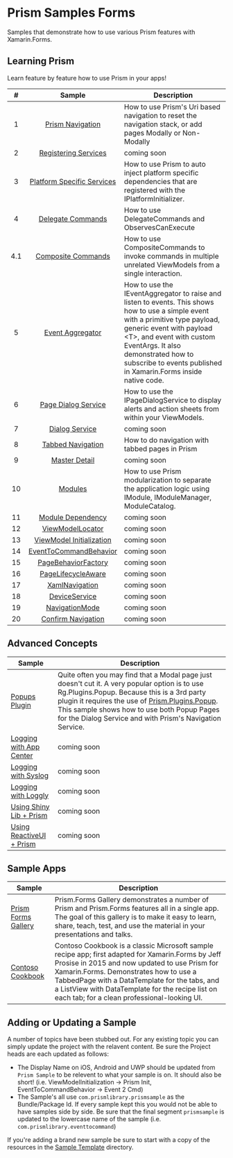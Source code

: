 # Prism Samples Forms

Samples that demonstrate how to use various Prism features with Xamarin.Forms.

## Learning Prism

Learn feature by feature how to use Prism in your apps!

| # | Sample | Description |
|:-:|:------:|-------------|
| 1 | [Prism Navigation][1] | How to use Prism's Uri based navigation to reset the navigation stack, or add pages Modally or Non-Modally |
| 2 | [Registering Services][2] | coming soon |
| 3 | [Platform Specific Services][3] | How to use Prism to auto inject platform specific dependencies that are registered with the IPlatformInitializer. |
| 4 | [Delegate Commands][4] | How to use DelegateCommands and ObservesCanExecute |
| 4.1 | [Composite Commands][4_1] | How to use CompositeCommands to invoke commands in multiple unrelated ViewModels from a single interaction. |
| 5 | [Event Aggregator][5] | How to use the IEventAggregator to raise and listen to events. This shows how to use a simple event with a primitive type payload, generic event with payload &lt;T&gt;, and event with custom EventArgs. It also demonstrated how to subscribe to events published in Xamarin.Forms inside native code. |
| 6 | [Page Dialog Service][6] | How to use the IPageDialogService to display alerts and action sheets from within your ViewModels. |
| 7 | [Dialog Service][7] | coming soon |
| 8 | [Tabbed Navigation][8] | How to do navigation with tabbed pages in Prism |
| 9 | [Master Detail][9] | coming soon |
| 10 | [Modules][10] | How to use Prism modularization to separate the application logic using IModule, IModuleManager, ModuleCatalog. |
| 11 | [Module Dependency][11] | coming soon |
| 12 | [ViewModelLocator][12] | coming soon |
| 13 | [ViewModel Initialization][13] | coming soon |
| 14 | [EventToCommandBehavior][14] | coming soon |
| 15 | [PageBehaviorFactory][15] | coming soon |
| 16 | [PageLifecycleAware][16] | coming soon |
| 17 | [XamlNavigation][17] | coming soon |
| 18 | [DeviceService][18] | coming soon |
| 19 | [NavigationMode][19] | coming soon |
| 20 | [Confirm Navigation][20] | coming soon |

## Advanced Concepts

| Sample | Description |
| ------ |-------------|
| [Popups Plugin][50] | Quite often you may find that a Modal page just doesn't cut it. A very popular option is to use Rg.Plugins.Popup. Because this is a 3rd party plugin it requires the use of [Prism.Plugins.Popup](https://popups.prismplugins.com). This sample shows how to use both Popup Pages for the Dialog Service and with Prism's Navigation Service. |
| [Logging with App Center][51] | coming soon |
| [Logging with Syslog][52] | coming soon |
| [Logging with Loggly][53] | coming soon |
| [Using Shiny Lib + Prism][60] | coming soon |
| [Using ReactiveUI + Prism][61] | coming soon |

## Sample Apps

| Sample | Description |
| ---------- |-------------|
| [Prism Forms Gallery][98] | Prism.Forms Gallery demonstrates a number of Prism and Prism.Forms features all in a single app. The goal of this gallery is to make it easy to learn, share, teach, test, and use the material in your presentations and talks. |
| [Contoso Cookbook][99] | Contoso Cookbook is a classic Microsoft sample recipe app; first adapted for Xamarin.Forms by Jeff Prosise in 2015 and now updated to use Prism for Xamarin.Forms. Demonstrates how to use a TabbedPage with a DataTemplate for the tabs, and a ListView with DataTemplate for the recipe list on each tab; for a clean professional-looking UI. |

## Adding or Updating a Sample

A number of topics have been stubbed out. For any existing topic you can simply update the project with the relavent content. Be sure the Project heads are each updated as follows:

- The Display Name on iOS, Android and UWP should be updated from `Prism Sample` to be relevent to what your sample is on. It should also be short! (i.e. ViewModelInitialization -&gt; Prism Init, EventToCommandBehavior -&gt; Event 2 Cmd)
- The Sample's all use `com.prismlibrary.prismsample` as the Bundle/Package Id. If every sample kept this you would not be able to have samples side by side. Be sure that the final segment `prismsample` is updated to the lowercase name of the sample (i.e. `com.prismlibrary.eventtocommand`)

If you're adding a brand new sample be sure to start with a copy of the resources in the [Sample Template](sample-template/) directory.

[1]: 01-Navigation/
[2]: 02-ServiceRegistration/
[3]: 03-PlatformSpecificServices/
[4]: 04-Commands/
[4_1]: 04-CompositeCommands/
[5]: 05-EventAggregator/
[6]: 06-PageDialogService/
[7]: 07-DialogService/
[8]: 08-TabbedNavigation/
[9]: 09-MasterDetail/
[10]: 10-Modules/
[11]: 11-ModuleDependency/
[12]: 12-ViewModelLocator/
[13]: 13-ViewModelInitialization/
[14]: 14-EventToCommandBehavior/
[15]: 15-PageBehaviorFactory/
[16]: 16-PageLifecycleAware/
[17]: 17-XamlNavigation/
[18]: 18-DeviceService/
[19]: 19-NavigationMode/
[20]: 20-ConfirmNavigation/

[50]: 50-PopupsPlugin/
[51]: 51-Logging-AppCenter/
[52]: 52-Logging-Syslog/
[53]: 53-Logging-Loggly/
[60]: 60-ShinyLib/
[61]: 61-ReactiveUI/

[98]: 98-PrismFormsGallery
[99]: 99-ContosoCookbook
